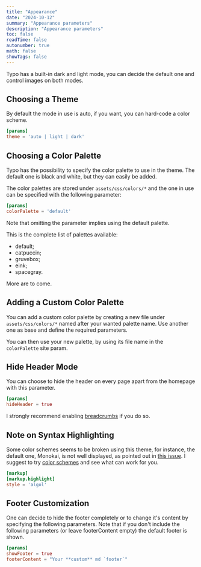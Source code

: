```yaml
---
title: "Appearance"
date: "2024-10-12"
summary: "Appearance parameters"
description: "Appearance parameters"
toc: false
readTime: false
autonumber: true
math: false
showTags: false
---
```


Typo has a built-in dark and light mode, you can decide the default one and control images on both modes.

## Choosing a Theme

By default the mode in use is auto, if you want, you can hard-code a color scheme.

```toml
[params]
theme = 'auto | light | dark'
```

## Choosing a Color Palette

Typo has the possibility to specify the color palette to use in the theme. The default one is black and white, 
but they can easily be added. 

The color palettes are stored under `assets/css/colors/*` and the one in use can be specified with the following 
parameter: 

```toml
[params]
colorPalette = 'default'
```

Note that omitting the parameter implies using the default palette.

This is the complete list of palettes available: 
- default;
- catpuccin;
- gruvebox;
- eink;
- spacegray.

More are to come. 

## Adding a Custom Color Palette

You can add a custom color palette by creating a new file under `assets/css/colors/*` named after your wanted palette name. 
Use another one as base and define the required parameters.

You can then use your new palette, by using its file name in the `colorPalette` site param.

## Hide Header Mode

You can choose to hide the header on every page apart from the homepage with this parameter.

```toml
[params]
hideHeader = true
```

I strongly recommend enabling [breadcrumbs](#72-breadcrumbs) if you do so.

## Note on Syntax Highlighting

Some color schemes seems to be broken using this theme, for instance, the default one, Monokai, is not well displayed, as pointed out in [this issue](https://github.com/tomfran/typo/issues/17).
I suggest to try [color schemes](https://xyproto.github.io/splash/docs/all.html) and see what can work for you.

```toml
[markup]
[markup.highlight]
style = 'algol'
```

## Footer Customization

One can decide to hide the footer completely or to change it's content by specifying the following parameters.
Note that if you don't include the following parameters (or leave footerContent empty) the default footer is shown.

```toml
[params]
showFooter = true
footerContent = "Your **custom** md `footer`"
```

